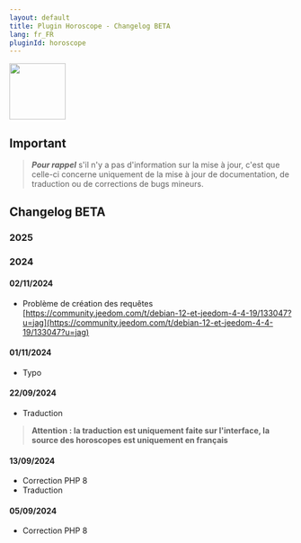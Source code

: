 ```yaml
---
layout: default
title: Plugin Horoscope - Changelog BETA
lang: fr_FR
pluginId: horoscope
---
```


<img src="{{site.baseurl}}/plugin-horoscope/{{site.img}}/horoscope_icon.png" class="pluginLogo" width="100" />

## Important

> **_Pour rappel_** s'il n'y a pas d'information sur la mise à jour, c'est que celle-ci concerne uniquement de la mise à jour de documentation, de traduction ou de corrections de bugs mineurs.

## Changelog BETA

### 2025

### 2024

#### 02/11/2024

- Problème de création des requêtes [https://community.jeedom.com/t/debian-12-et-jeedom-4-4-19/133047?u=jag](https://community.jeedom.com/t/debian-12-et-jeedom-4-4-19/133047?u=jag)

#### 01/11/2024

- Typo

#### 22/09/2024

- Traduction

> **Attention : la traduction est uniquement faite sur l'interface, la source des horoscopes est uniquement en français**

#### 13/09/2024

- Correction PHP 8
- Traduction

#### 05/09/2024

- Correction PHP 8